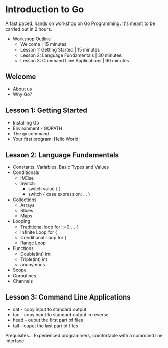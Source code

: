 # Introduction to Go

A fast paced, hands on workshop on Go Programming. It's meant to be
carried out in 2 hours.

* Workshop Outline
  * Welcome                             | 15 minutes
  * Lesson 1: Getting Started           | 15 minutes
  * Lesson 2: Language Fundamentals     | 30 minutes
  * Lesson 3: Command Line Applications | 60 minutes


## Welcome
* About us
* Why Go?


## Lesson 1: Getting Started
* Installing Go
* Environment - GOPATH
* The `go` command
* Your first program: Hello World!


## Lesson 2: Language Fundamentals
* Constants, Variables, Basic Types and Values
* Conditionals
  * If/Else
  * Switch
    * switch value { }
    * switch { case expression: ... }
* Collections
  * Arrays
  * Slices
  * Maps
* Looping
  * Traditional loop for i:=0;... {
  * Infinite Loop for {
  * Conditional Loop for <bool> {
  * Range Loop
* Functions
  * Double(int) int
  * Triple(int) int
  * anonymous
* Scope
* Goroutines
* Channels


## Lesson 3: Command Line Applications
* cat  - copy input to standard output
* tac  - copy input to standard output in reverse
* head - ouput the first part of files
* tail - ouput the last part of files


Prequisites...
Experienced programmers, comfortable with a command line interface.
